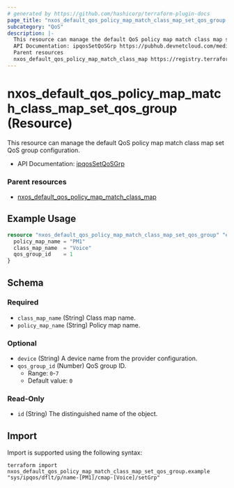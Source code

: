 ```yaml
---
# generated by https://github.com/hashicorp/terraform-plugin-docs
page_title: "nxos_default_qos_policy_map_match_class_map_set_qos_group Resource - terraform-provider-nxos"
subcategory: "QoS"
description: |-
  This resource can manage the default QoS policy map match class map set QoS group configuration.
  API Documentation: ipqosSetQoSGrp https://pubhub.devnetcloud.com/media/dme-docs-10-2-2/docs/Qos/ipqos:SetQoSGrp/
  Parent resources
  nxos_default_qos_policy_map_match_class_map https://registry.terraform.io/providers/CiscoDevNet/nxos/latest/docs/resources/default_qos_policy_map_match_class_map
---
```


# nxos_default_qos_policy_map_match_class_map_set_qos_group (Resource)

This resource can manage the default QoS policy map match class map set QoS group configuration.

- API Documentation: [ipqosSetQoSGrp](https://pubhub.devnetcloud.com/media/dme-docs-10-2-2/docs/Qos/ipqos:SetQoSGrp/)

### Parent resources

- [nxos_default_qos_policy_map_match_class_map](https://registry.terraform.io/providers/CiscoDevNet/nxos/latest/docs/resources/default_qos_policy_map_match_class_map)

## Example Usage

```terraform
resource "nxos_default_qos_policy_map_match_class_map_set_qos_group" "example" {
  policy_map_name = "PM1"
  class_map_name  = "Voice"
  qos_group_id    = 1
}
```

<!-- schema generated by tfplugindocs -->
## Schema

### Required

- `class_map_name` (String) Class map name.
- `policy_map_name` (String) Policy map name.

### Optional

- `device` (String) A device name from the provider configuration.
- `qos_group_id` (Number) QoS group ID.
  - Range: `0`-`7`
  - Default value: `0`

### Read-Only

- `id` (String) The distinguished name of the object.

## Import

Import is supported using the following syntax:

```shell
terraform import nxos_default_qos_policy_map_match_class_map_set_qos_group.example "sys/ipqos/dflt/p/name-[PM1]/cmap-[Voice]/setGrp"
```
